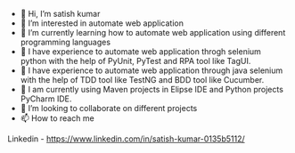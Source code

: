 - 👋 Hi, I’m satish kumar
- 👀 I’m interested in automate web application
- 🌱 I’m currently learning how to automate web application using different programming languages
- 🌱 I have experience to automate web application throgh selenium python with the help of PyUnit, PyTest and RPA tool like TagUI.
- 🌱 I have experience to automate web application through java selenium with the help of TDD tool like TestNG and BDD tool like Cucumber.
- 🌱 I am currently using Maven projects in Elipse IDE and Python projects PyCharm IDE.
- 💞️ I’m looking to collaborate on different projects
- 📫 How to reach me 

Linkedin - https://www.linkedin.com/in/satish-kumar-0135b5112/

<!---
satishkumar96/satishkumar96 is a ✨ special ✨ repository because its `README.md` (this file) appears on your GitHub profile.
You can click the Preview link to take a look at your changes.
--->
